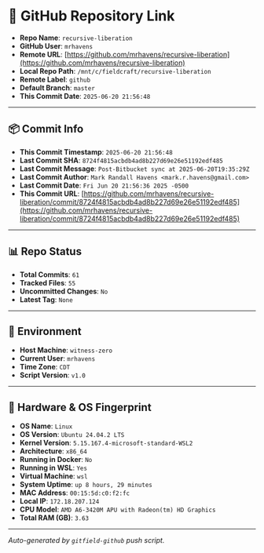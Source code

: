 # 🔗 GitHub Repository Link

- **Repo Name**: `recursive-liberation`
- **GitHub User**: `mrhavens`
- **Remote URL**: [https://github.com/mrhavens/recursive-liberation](https://github.com/mrhavens/recursive-liberation)
- **Local Repo Path**: `/mnt/c/fieldcraft/recursive-liberation`
- **Remote Label**: `github`
- **Default Branch**: `master`
- **This Commit Date**: `2025-06-20 21:56:48`

---

## 📦 Commit Info

- **This Commit Timestamp**: `2025-06-20 21:56:48`
- **Last Commit SHA**: `8724f4815acbdb4ad8b227d69e26e51192edf485`
- **Last Commit Message**: `Post-Bitbucket sync at 2025-06-20T19:35:29Z`
- **Last Commit Author**: `Mark Randall Havens <mark.r.havens@gmail.com>`
- **Last Commit Date**: `Fri Jun 20 21:56:36 2025 -0500`
- **This Commit URL**: [https://github.com/mrhavens/recursive-liberation/commit/8724f4815acbdb4ad8b227d69e26e51192edf485](https://github.com/mrhavens/recursive-liberation/commit/8724f4815acbdb4ad8b227d69e26e51192edf485)

---

## 📊 Repo Status

- **Total Commits**: `61`
- **Tracked Files**: `55`
- **Uncommitted Changes**: `No`
- **Latest Tag**: `None`

---

## 🧭 Environment

- **Host Machine**: `witness-zero`
- **Current User**: `mrhavens`
- **Time Zone**: `CDT`
- **Script Version**: `v1.0`

---

## 🧬 Hardware & OS Fingerprint

- **OS Name**: `Linux`
- **OS Version**: `Ubuntu 24.04.2 LTS`
- **Kernel Version**: `5.15.167.4-microsoft-standard-WSL2`
- **Architecture**: `x86_64`
- **Running in Docker**: `No`
- **Running in WSL**: `Yes`
- **Virtual Machine**: `wsl`
- **System Uptime**: `up 8 hours, 29 minutes`
- **MAC Address**: `00:15:5d:c0:f2:fc`
- **Local IP**: `172.18.207.124`
- **CPU Model**: `AMD A6-3420M APU with Radeon(tm) HD Graphics`
- **Total RAM (GB)**: `3.63`

---

_Auto-generated by `gitfield-github` push script._
